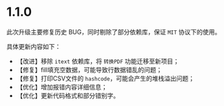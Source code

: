 # 1.1.0
此次升级主要修复历史 BUG，同时剔除了部分依赖库，保证 `MIT` 协议下的使用。

具体更新内容如下：
- 【改进】移除 `itext` 依赖库，将 `转换PDF` 功能迁移至新项目；
- 【修复】fill填充空数据，可能导致行数据错乱的问题；
- 【修复】打印CSV文件的 `hashcode`，可能会产生的堆栈溢出问题；
- 【优化】增加报错内容详细信息；
- 【优化】更新代码格式和部分错别字。
